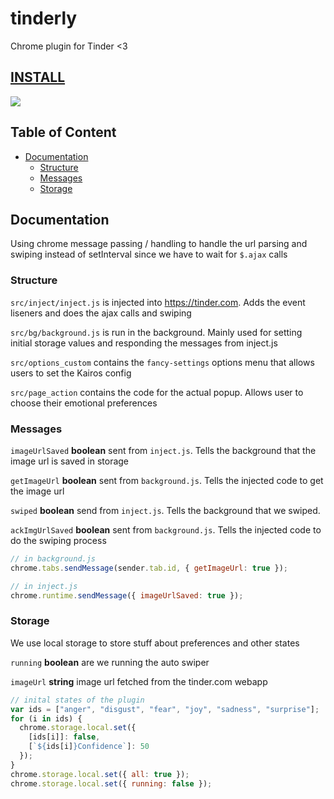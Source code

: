 # tinderly

Chrome plugin for Tinder &lt;3

## [INSTALL](https://chrome.google.com/webstore/detail/tinderly-tinder-with-mach/mdkobmclngihinplcodbehpmocchnmob)

![](https://image.ibb.co/dCcYp6/Screen_Shot_2018_01_14_at_12_31_41_PM.png)

## Table of Content

* [Documentation](#documentation)
  * [Structure](#structure)
  * [Messages](#messages)
  * [Storage](#storage)

## Documentation

Using chrome message passing / handling to handle the url parsing and swiping instead of setInterval since we have to wait for `$.ajax` calls

### Structure

`src/inject/inject.js` is injected into https://tinder.com. Adds the event liseners and does the ajax calls and swiping

`src/bg/background.js` is run in the background. Mainly used for setting initial storage values and responding the messages from inject.js

`src/options_custom` contains the `fancy-settings` options menu that allows users to set the Kairos config

`src/page_action` contains the code for the actual popup. Allows user to choose their emotional preferences

### Messages

`imageUrlSaved` **boolean** sent from `inject.js`. Tells the background that the image url is saved in storage

`getImageUrl` **boolean** sent from `background.js`. Tells the injected code to get the image url

`swiped` **boolean** send from `inject.js`. Tells the background that we swiped.

`ackImgUrlSaved` **boolean** sent from `background.js`. Tells the injected code to do the swiping process

```javascript
// in background.js
chrome.tabs.sendMessage(sender.tab.id, { getImageUrl: true });

// in inject.js
chrome.runtime.sendMessage({ imageUrlSaved: true });
```

### Storage

We use local storage to store stuff about preferences and other states

`running` **boolean** are we running the auto swiper

`imageUrl` **string** image url fetched from the tinder.com webapp

```javascript
// inital states of the plugin
var ids = ["anger", "disgust", "fear", "joy", "sadness", "surprise"];
for (i in ids) {
  chrome.storage.local.set({
    [ids[i]]: false,
    [`${ids[i]}Confidence`]: 50
  });
}
chrome.storage.local.set({ all: true });
chrome.storage.local.set({ running: false });
```
